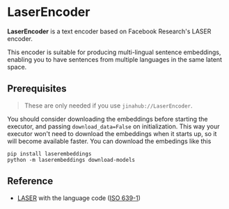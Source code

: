# LaserEncoder

**LaserEncoder** is a text encoder based on Facebook Research's LASER encoder.

This encoder is suitable for producing multi-lingual sentence embeddings, enabling
you to have sentences from multiple languages in the same latent space.

## Prerequisites

> These are only needed if you use `jinahub://LaserEncoder`.

You should consider downloading the embeddings before starting the executor, and passing
`download_data=False` on initialization. This way your executor won't need to download
the embeddings when it starts up, so it will become available faster. You can download
the embedings like this

```
pip install laserembeddings
python -m laserembeddings download-models
```


## Reference
- [LASER](https://github.com/facebookresearch/LASER#supported-languages) with the language code ([ISO 639-1](https://en.wikipedia.org/wiki/List_of_ISO_639-1_codes)) 